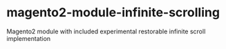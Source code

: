 # magento2-module-infinite-scrolling
Magento2 module with included experimental restorable infinite scroll implementation
